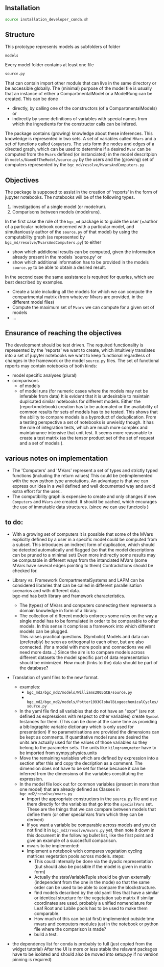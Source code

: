 
## Installation
```bash 
source installation_developer_conda.sh
```
## Structure
This prototype represents models as subfolders of folder 
```bash
models
```
Every model folder contains at least one file 
```bash
source.py
```
That can contain import other module that can live in the same directory or be accessible globally. 
The (minimal) purpose of the model file is usually that an instance of either a CompartmentalModel or a ModelRung can be created.
This can be done
* directly, by calling one of the constructors (of a CompartmentalModels) or 
* indirectly by some definitions of variables with special names from which the ingredients for the constructor calls can be infered.

The package contains (growing) knowledge about these inferences. 
This knowledge is represented in two sets.
A set of variables called `MVars` and a set of functions called `Computers`.
The sets form the nodes and edges of a directed graph, which can be used to 
determine if a desired `Mvar` can be computed from the `Mvars` defined (or instanciated) in the model descritpion in `models/NameOfTheModel/source.py` by the users and the (growing) set of computers represented by the `bgc_md/resolve/MvarsAndComputers.py` 

## Objectives
The package is supposed to assist in the creation of 'reports' in the form of jupyter notebooks.
The notebooks will be of the following types.
1. Investigations of a single model (or modelrun).
1. Comparisons between models (modelruns).

In the first case the role of the `bgc_md` package is to guide the user (=author of a particular notebook concerned with a particular model, and simultaniously author of the `source.py` of that model) by using the computability graph (as represented by `bgc_md/resolve/MvarsAndComputers.py`) to either
* show which addidional results can be computed, given the information already present in the models `source.py' or
* show which additional information has to be provided in the models `source.py` to be able to obtain a desired result.

In the second case the same assistance is required for queries, which are best described by examples. 
* Create a table including all the models for which we can compute the compartmental matrix (from whatever Mvars are provided, in the different model files)
* Compute the maximum set of `Mvars` we can compute for a given set of models
* ...


## Ensurance of reaching the objectives
The development should be test driven. The required functionality is represented by the 'reports' we want to create, which intuitively translates into a set of jupyter notebooks we want to keep functional regardless of changes in the
framework or the model `source.py` files.
The set of functional reports may contain notebooks of both kinds:
* model specific analyses (plural)
* comparisons 
   * of models
   * of model runs (for numeric cases where the models may not be inferable from data)
It is evident that it is undesirable to maintain duplicated similar notebooks for different models.
Either the (report=notebook) creation has to be automated or the availability of common results for sets of models has to be tested. This shows that the ability to compare models is a byproduct of deduplication.
From a testing perspective a set of notebooks is unwieldy though. It has the role of integration tests, which are much more complex and maintainance intensive that unit test. 
It seems more reasonable to create a test matrix (as the tensor product set of the set of request and a set of models ).  


## various notes on implementation

* The 'Computers' and 'MVars' represent a set of types and strictly typed
  functions (including the return values) This could be (re)implemented with
  the new python type annotations.  An advantage is that we can express our
  idea in a well defined and well documented way and avoid extra effort for the
  user..  
* The computibility graph is expensive to create and only changes if new
  `Computers` and `MVars` are created.  It should be cached, which encurages
  the use of immutable data structures. (since we can use functools )



## to do:
* With a growing set of computers it is possible that some of the MVars
  explicitly defined by a user in a specific model could be computed from a
  subset.  This introduces an indirect form of duplication, which should be
  detected automatically and flagged (so that the model descriptions can be
  pruned to a minimal set)  Even more indirectly some results may be computable
  in different ways from the intanciated MVars (some MVars have several edges
  pointing to them) Contradictions should be checked for.

* Library vs. Framework CompartmentalSystems and LAPM can be considered
  libraries that can be called in different parallelisation scenarios and with
  different data.  
  bgc-md has both library and framework characteristics.  
   * 	The (types) of MVars and computers connecting them represents a domain knowledge
    	in form of a library.  
   * 	The collection of different models enforces some rules on the way a
     	single model has to be formulated in order to be comparable to other
	models. 
	In this sense it comprises a framework into which different models can be
	plugged.  
  This raises practical questions.
  (Symbolic) Models and data can (preferably) be seen as orthogonal to each other, 
  but are also connected. 
  (for a model with more pools and connections we will
  need more data...) 
  Since the aim is to compare models across different datasets the model specific part of 
  data representation should be minimized.
  How much (links to the) data should be part of the database?

 * Translation of yaml files to the new format.
   * examples: 
     * ``` bgc_md2/bgc_md2/models/Williams2005GCB/source.py ``` 
     * ``` bgc_md2/bgc_md2/models/Potter1993GlobalBiogeochemicalCycles/source.py```
   * In the yaml file find all variables that do not have an "expr" (are not defined as expressions with respect to other variables)
     create ```Symbol``` Instances for them.
     (This can be done at the same time as providing a bibliographic variable dictionary which is only used for presentation)
     If no parametrisations are provided the dimensions can be kept as comments.
     If quantitative model runs are desired the units are actually used for the values of those variables so they 
     belong to the parameter sets.
     The units like ```kilogramm```,```meter``` have to be imported from sympy.physics.units 
   * Move the remaining variables which are defined by expression into a section after this and copy the decription as a comment.
     The dimension  does not have to be set for these because it can be inferred from the dimensions of the variables
     constituting the expression.
   * In the model file look out for common variables (present in more than one model) that are already defined as
     Classes in ```bgc_md2/resolve/mvars.py```
     * Import the appropriate constructors in the ```source.py``` file and use them directly for the variables that go into
       the ```specialVars``` set. These are the things that we can compare between models that define them 
       (or other specialVars from which they can be derived)
     * If you want a variable be comparable across models and you do not find it in ```bgc_md2/resolve/mvars.py``` yet, then
       note it down in this document in the following bullet list, like the first point and give an example of a succesfull comparison.
	 *  mvars to be implemented:
	  * Implement a notebook wich compares vegetation cycling matrices vegetation pools across models.
  	    steps:
	    * This could internally be done via the dyadic representation (but should also be possible if the model is given in matrix form) 
  	    * Actually the stateVariableTuple should be given externally (independent from the one in the mode) so that
	      the same order can be used to be able to compare the blockstructure.
	    * find models described by the old yaml files that have a similar or identical structure for the vegetation sub matrix if similar coordinates are used.
	      probably a unified nomenclature for Leaf Root and Labile pools has to be used to make them comparable.
	    * How much of this can be (at first) implemented outside tme mvars and computers modules just in the notebook or python file where the comparison is made?
	    * build a test.

* the dependency list for conda is probably to full (just copied from the widget tutorial)
  After the UI is more or less stable the relavant packages have to be isolated and should also be moved into setup.py if no version pinning is required)

